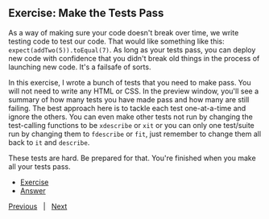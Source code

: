 ## Exercise: Make the Tests Pass

As a way of making sure your code doesn't break over time, we write testing code to test our code. That would like something like this: `expect(addTwo(5)).toEqual(7)`. As long as your tests pass, you can deploy new code with confidence that you didn't break old things in the process of launching new code. It's a failsafe of sorts.

In this exercise, I wrote a bunch of tests that you need to make pass. You will not need to write any HTML or CSS. In the preview window, you'll see a summary of how many tests you have made pass and how many are still failing. The best approach here is to tackle each test one-at-a-time and ignore the others. You can even make other tests not run by changing the test-calling functions to be `xdescribe` or `xit` or you can only one test/suite run by changing them to `fdescribe` or `fit`, just remember to change them all back to `it` and `describe`.

These tests are hard. Be prepared for that. You're finished when you make all your tests pass.

- [Exercise][exercise]
- [Answer][answer]


[Previous](./11-objects-and-arrays.md) &nbsp; | &nbsp; [Next](./13-dom.md)


[exercise]: https://codepen.io/benpsk/pen/JjLxLVd?editors=0010
[answer]: https://codepen.io/benpsk/pen/dymamLX?editors=0010
